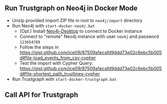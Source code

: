 ## Run Trustgraph on Neo4j in Docker Mode

* Unzip provided import ZIP file in root to `neo4j/import` directory
* Run Neo4j with `start-docker-neo4j.bat`
    * (Opt.) Install [Neo4j-Desktop](https://neo4j.com/download/) to connect to Docker instance
    * Connect to "remote" Neo4j instance with user `neo4j` and password `123654789`
    * Follow the steps in https://gist.github.com/ice09/87509a1ecafd9ddd73e02c6ebc5b005d#file-load_events_from_csv-cypher
    * Test the import with Cypher Query: https://gist.github.com/ice09/87509a1ecafd9ddd73e02c6ebc5b005d#file-shortest_path_trustlines-cypher
* Run Trustgraph with `start-docker-trustgraph.bat`

## Call API for Trustgraph



